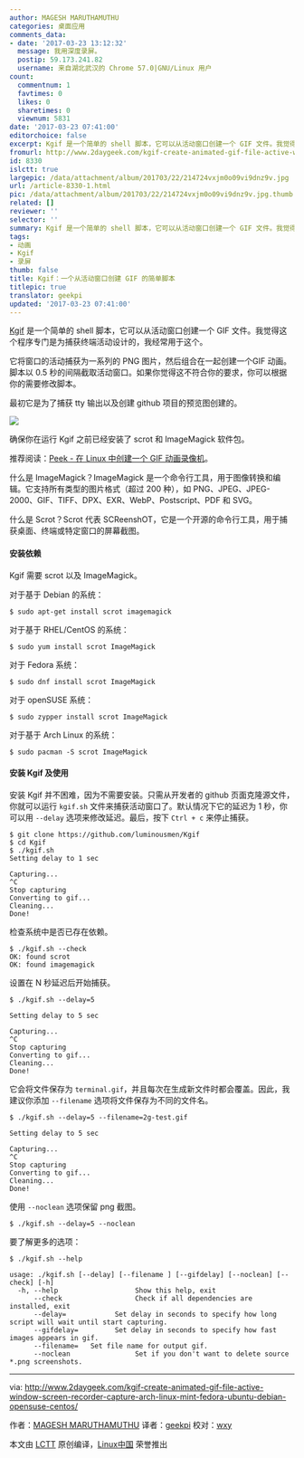 ```yaml
---
author: MAGESH MARUTHAMUTHU
categories: 桌面应用
comments_data:
- date: '2017-03-23 13:12:32'
  message: 我用深度录屏。
  postip: 59.173.241.82
  username: 来自湖北武汉的 Chrome 57.0|GNU/Linux 用户
count:
  commentnum: 1
  favtimes: 0
  likes: 0
  sharetimes: 0
  viewnum: 5831
date: '2017-03-23 07:41:00'
editorchoice: false
excerpt: Kgif 是一个简单的 shell 脚本，它可以从活动窗口创建一个 GIF 文件。我觉得这个程序专门是为捕获终端活动设计的，我经常用于这个。
fromurl: http://www.2daygeek.com/kgif-create-animated-gif-file-active-window-screen-recorder-capture-arch-linux-mint-fedora-ubuntu-debian-opensuse-centos/
id: 8330
islctt: true
largepic: /data/attachment/album/201703/22/214724vxjm0o09vi9dnz9v.jpg
url: /article-8330-1.html
pic: /data/attachment/album/201703/22/214724vxjm0o09vi9dnz9v.jpg.thumb.jpg
related: []
reviewer: ''
selector: ''
summary: Kgif 是一个简单的 shell 脚本，它可以从活动窗口创建一个 GIF 文件。我觉得这个程序专门是为捕获终端活动设计的，我经常用于这个。
tags:
- 动画
- Kgif
- 录屏
thumb: false
title: Kgif：一个从活动窗口创建 GIF 的简单脚本
titlepic: true
translator: geekpi
updated: '2017-03-23 07:41:00'
---
```


[Kgif](https://github.com/luminousmen/Kgif) 是一个简单的 shell 脚本，它可以从活动窗口创建一个 GIF 文件。我觉得这个程序专门是为捕获终端活动设计的，我经常用于这个。


它将窗口的活动捕获为一系列的 PNG 图片，然后组合在一起创建一个GIF 动画。脚本以 0.5 秒的间隔截取活动窗口。如果你觉得这不符合你的要求，你可以根据你的需要修改脚本。


最初它是为了捕获 tty 输出以及创建 github 项目的预览图创建的。


![](/data/attachment/album/201703/22/214724vxjm0o09vi9dnz9v.jpg)


确保你在运行 Kgif 之前已经安装了 scrot 和 ImageMagick 软件包。


推荐阅读：[Peek - 在 Linux 中创建一个 GIF 动画录像机](http://www.2daygeek.com/kgif-create-animated-gif-file-active-window-screen-recorder-capture-arch-linux-mint-fedora-ubuntu-debian-opensuse-centos/www.2daygeek.com/peek-create-animated-gif-screen-recorder-capture-arch-linux-mint-fedora-ubuntu/)。


什么是 ImageMagick？ImageMagick 是一个命令行工具，用于图像转换和编辑。它支持所有类型的图片格式（超过 200 种），如 PNG、JPEG、JPEG-2000、GIF、TIFF、DPX、EXR、WebP、Postscript、PDF 和 SVG。


什么是 Scrot？Scrot 代表 SCReenshOT，它是一个开源的命令行工具，用于捕获桌面、终端或特定窗口的屏幕截图。


#### 安装依赖


Kgif 需要 scrot 以及 ImageMagick。


对于基于 Debian 的系统：



```
$ sudo apt-get install scrot imagemagick

```

对于基于 RHEL/CentOS 的系统：



```
$ sudo yum install scrot ImageMagick

```

对于 Fedora 系统：



```
$ sudo dnf install scrot ImageMagick

```

对于 openSUSE 系统：



```
$ sudo zypper install scrot ImageMagick

```

对于基于 Arch Linux 的系统：



```
$ sudo pacman -S scrot ImageMagick

```

#### 安装 Kgif 及使用


安装 Kgif 并不困难，因为不需要安装。只需从开发者的 github 页面克隆源文件，你就可以运行 `kgif.sh` 文件来捕获活动窗口了。默认情况下它的延迟为 1 秒，你可以用 `--delay` 选项来修改延迟。最后，按下 `Ctrl + c` 来停止捕获。



```
$ git clone https://github.com/luminousmen/Kgif
$ cd Kgif
$ ./kgif.sh
Setting delay to 1 sec

Capturing...
^C
Stop capturing
Converting to gif...
Cleaning...
Done!

```

检查系统中是否已存在依赖。



```
$ ./kgif.sh --check
OK: found scrot
OK: found imagemagick

```

设置在 N 秒延迟后开始捕获。



```
$ ./kgif.sh --delay=5

Setting delay to 5 sec

Capturing...
^C
Stop capturing
Converting to gif...
Cleaning...
Done!

```

它会将文件保存为 `terminal.gif`，并且每次在生成新文件时都会覆盖。因此，我建议你添加 `--filename` 选项将文件保存为不同的文件名。



```
$ ./kgif.sh --delay=5 --filename=2g-test.gif

Setting delay to 5 sec

Capturing...
^C
Stop capturing
Converting to gif...
Cleaning...
Done!

```

使用 `--noclean` 选项保留 png 截图。



```
$ ./kgif.sh --delay=5 --noclean

```

要了解更多的选项：



```
$ ./kgif.sh --help

usage: ./kgif.sh [--delay] [--filename ] [--gifdelay] [--noclean] [--check] [-h]
  -h, --help                   Show this help, exit
      --check                  Check if all dependencies are installed, exit
      --delay=            Set delay in seconds to specify how long script will wait until start capturing.
      --gifdelay=         Set delay in seconds to specify how fast images appears in gif.
      --filename=   Set file name for output gif.
      --noclean                Set if you don't want to delete source *.png screenshots.

```

 




---


via: <http://www.2daygeek.com/kgif-create-animated-gif-file-active-window-screen-recorder-capture-arch-linux-mint-fedora-ubuntu-debian-opensuse-centos/>


作者：[MAGESH MARUTHAMUTHU](http://www.2daygeek.com/author/magesh/) 译者：[geekpi](https://github.com/geekpi) 校对：[wxy](https://github.com/wxy)


本文由 [LCTT](https://github.com/LCTT/TranslateProject) 原创编译，[Linux中国](https://linux.cn/) 荣誉推出